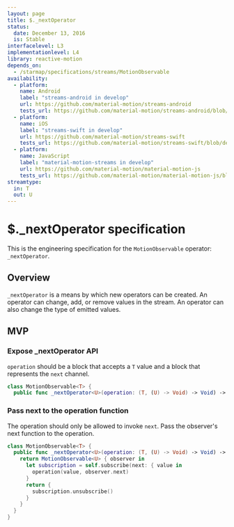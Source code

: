 ```yaml
---
layout: page
title: $._nextOperator
status:
  date: December 13, 2016
  is: Stable
interfacelevel: L3
implementationlevel: L4
library: reactive-motion
depends_on:
  - /starmap/specifications/streams/MotionObservable
availability:
  - platform:
    name: Android
    label: "streams-android in develop"
    url: https://github.com/material-motion/streams-android
    tests_url: https://github.com/material-motion/streams-android/blob/develop/library/src/test/java/com/google/android/material/motion/streams/MotionObservableTests.java
  - platform:
    name: iOS
    label: "streams-swift in develop"
    url: https://github.com/material-motion/streams-swift
    tests_url: https://github.com/material-motion/streams-swift/blob/develop/tests/unit/operator/_operatorTests.swift
  - platform:
    name: JavaScript
    label: "material-motion-streams in develop"
    url: https://github.com/material-motion/material-motion-js
    tests_url: https://github.com/material-motion/material-motion-js/blob/develop/packages/streams/src/__tests__/MotionObservable-nextOperator.test.ts
streamtype:
  in: T
  out: U
---
```


# $._nextOperator specification

This is the engineering specification for the `MotionObservable` operator: `_nextOperator`.

## Overview

`_nextOperator` is a means by which new operators can be created. An operator can change, add, or
remove values in the stream. An operator can also change the type of emitted values.

## MVP

### Expose _nextOperator API

`operation` should be a block that accepts a `T` value and a block that represents the `next`
channel.

```swift
class MotionObservable<T> {
  public func _nextOperator<U>(operation: (T, (U) -> Void) -> Void) -> MotionObservable<U>
```

### Pass next to the operation function

The operation should only be allowed to invoke `next`. Pass the observer's next function to the
operation.

```swift
class MotionObservable<T> {
  public func _nextOperator<U>(operation: (T, (U) -> Void) -> Void) -> MotionObservable<U>
    return MotionObservable<U> { observer in
      let subscription = self.subscribe(next: { value in
        operation(value, observer.next)
      }
      return {
        subscription.unsubscribe()
      }
    }
  }
}
```
